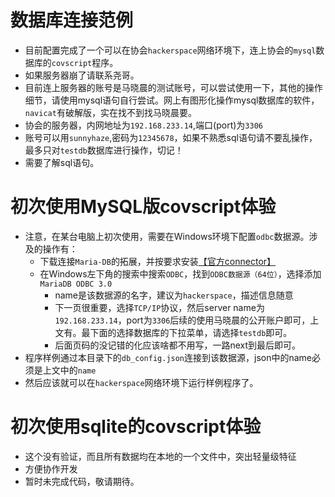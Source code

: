 # 数据库连接范例
+ 目前配置完成了一个可以在协会`hackerspace`网络环境下，连上协会的`mysql`数据库的`covscript`程序。
+ 如果服务器崩了请联系尧哥。
+ 目前连上服务器的账号是马晓晨的测试账号，可以尝试使用一下，其他的操作细节，请使用mysql语句自行尝试。网上有图形化操作mysql数据库的软件，`navicat`有破解版，实在找不到找马晓晨要。
+ 协会的服务器，内网地址为`192.168.233.14`,端口(port)为`3306`
+ 账号可以用`sunnyhaze`,密码为`12345678`，如果不熟悉sql语句请不要乱操作，最多只对`testdb`数据库进行操作，切记！
+ 需要了解sql语句。
# 初次使用MySQL版covscript体验
+ 注意，在某台电脑上初次使用，需要在Windows环境下配置`odbc`数据源。涉及的操作有：
  + 下载连接`Maria-DB`的拓展，并按要求安装[【官方connector】](https://downloads.mariadb.com/Connectors/odbc/connector-odbc-3.0.2/)
  + 在Windows左下角的搜索中搜索`ODBC`，找到`ODBC数据源（64位）`，选择添加`MariaDB ODBC 3.0`
    + name是该数据源的名字，建议为`hackerspace`，描述信息随意
    + 下一页很重要，选择`TCP/IP`协议，然后server name为`192.168.233.14`，port为`3306`后续的使用马晓晨的公开账户即可，上文有。最下面的选择数据库的下拉菜单，请选择`testdb`即可。
    + 后面页码的没记错的化应该啥都不用写，一路next到最后即可。
+ 程序样例通过本目录下的`db_config.json`连接到该数据源，json中的name必须是上文中的`name`
+ 然后应该就可以在`hackerspace`网络环境下运行样例程序了。
# 初次使用sqlite的covscript体验
+ 这个没有验证，而且所有数据均在本地的一个文件中，突出轻量级特征
+ 方便协作开发
+ 暂时未完成代码，敬请期待。